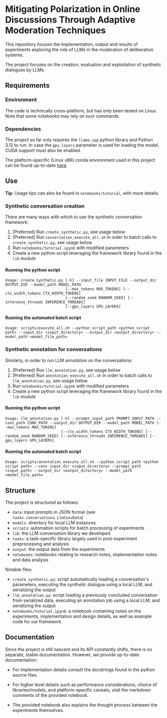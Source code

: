 # Mitigating Polarization in Online Discussions Through Adaptive Moderation Techniques

This repository houses the implementation, output and results of experiments exploring the role of LLMs in the moderation of deliberation systems.

The project focuses on the creation, evaluation and exploitation of synthetic dialogues by LLMs.

## Requirements

### Environment

The code is technically cross-platform, but has only been tested on Linux. Note that some notebooks may rely on `bash` commands.

### Dependencies

The project so far only requires the `llama_cpp` python library and Python 3.12 to run. In case the `gpu_layers` parameter is used for loading the model, CUDA support must also be enabled.

The platform-specific (Linux x86) conda environment used in this project can be found up-to-date [here](https://github.com/dimits-ts/conda_auto_backup/blob/master/llm.yml).

## Use

**Tip**: Usage tips can also be found in `notebooks/tutorial`, with more details.

### Synthetic conversation creation

There are many ways with which to use the synthetic conversation framework:
1. (Preferred) Run `create_synthetic.py`, see usage below
1. (Preferred) Run `conversation_execute_all.sh` in order to batch calls to `create_synthetic.py`, see usage below
1. Run `notebooks/tutorial.ipynb` with modified parameters
1. Create a new python script leveraging the framework library found in the `lib` module

#### Running the python script
```
Usage: create_synthetic.py [-h] --input_file INPUT_FILE --output_dir OUTPUT_DIR --model_path MODEL_PATH
                           [--max_tokens MAX_TOKENS] [--ctx_width_tokens CTX_WIDTH_TOKENS]
                           [--random_seed RANDOM_SEED] [--inference_threads INFERENCE_THREADS]
                           [--gpu_layers GPU_LAYERS]
```

#### Running the automated batch script
```
Usage: scripts/execute_all.sh --python_script_path <python script path> --input_dir <input_directory> --output_dir <output_directory> --model_path <model_file_path>
```

### Synthetic annotation for conversations

Similarly, in order to run LLM annotation on the conversations:
1. (Preferred) Run `llm_annotation.py`, see usage below
1. (Preferred) Run `annotation_execute_all.sh` in order to batch calls to `llm_annotation.py`, see usage below
1. Run `notebooks/tutorial.ipynb` with modified parameters
1. Create a new python script leveraging the framework library found in the `lib` module

#### Running the python script
```
Usage: llm_annotation.py [-h] --prompt_input_path PROMPT_INPUT_PATH --conv_path CONV_PATH --output_dir OUTPUT_DIR --model_path MODEL_PATH [--max_tokens MAX_TOKENS]
                         [--ctx_width_tokens CTX_WIDTH_TOKENS] [--random_seed RANDOM_SEED] [--inference_threads INFERENCE_THREADS] [--gpu_layers GPU_LAYERS]
```

#### Running the automated batch script
```
Usage: scripts/annotation_execute_all.sh --python_script_path <python script path> --conv_input_dir <input_directory> --prompt_path <input_path> --output_dir <output_directory> --model_path <model_file_path>
```

## Structure

The project is structured as follows:

- `data`: input prompts in JSON format (see `tasks.conversations.LlmConvData`)
- `models`: directory for local LLM instances
- `scripts`: automation scripts for batch processing of experiments
- `lib`: the LLM conversation library we developed
- `tasks`: a task-specific library largely used in post-experiment preprocessing and analysis
- `output`: the output data from the experiments 
- `notebooks`: notebooks relating to research notes, implementation notes and data analysis 

Notable files:
- `create_synthetic.py`: script automatically loading a conversation's parameters, executing the synthetic dialogue using a local LLM, and serializing the output
- `llm_annotation.py`: script loading a previously concluded conversation from serialized data, executing an annotation job using a local LLM, and serializing the output
- `notebooks/tutorial.ipynb`: a notebook containing notes on the experiments, implementation and design details, as well as example code for our framework

## Documentation

Since the project is still nascent and its API constantly shifts, there is no separate, stable documentation. However, we provide up-to-date documentation:

- For implementation details consult the docstrings found in the python source files.

- For higher level details such as performance considerations, choice of libraries/models, and platform-specific caveats, visit the markdown comments of the provided notebook.

- The provided notebook also explains the thought process between the experiments themselves.